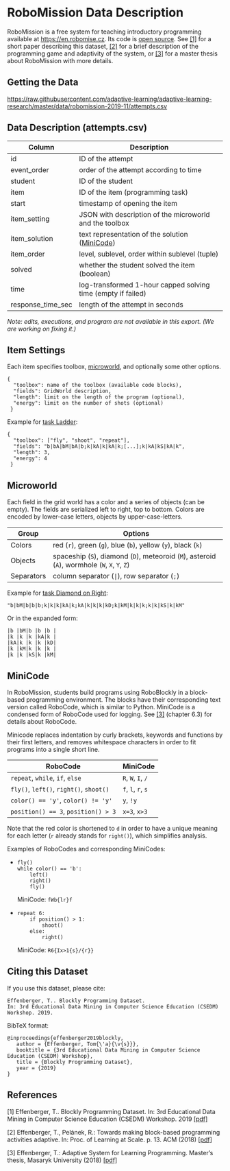 # RoboMission Data Description

RoboMission is a free system for teaching introductory programming available at https://en.robomise.cz.
Its code is [open source](https://github.com/adaptive-learning/robomission).
See [[1]](#References) for a short paper describing this dataset,
[[2]](#References) for a brief description of the programming game and
adaptivity of the system, or [[3]](#References) for a master thesis about
RoboMission with more details.

## Getting the Data

https://raw.githubusercontent.com/adaptive-learning/adaptive-learning-research/master/data/robomission-2019-11/attempts.csv

## Data Description (attempts.csv)

| Column | Description |
| ------ | ----------- |
| id | ID of the attempt |
| event_order| order of the attempt according to time |
| student | ID of the student |
| item | ID of the item (programming task) |
| start | timestamp of opening the item |
| item_setting | JSON with description of the microworld and the toolbox |
| item_solution | text representation of the solution ([MiniCode](#MiniCode)) |
| item_order | level, sublevel, order within sublevel (tuple) |
| solved | whether the student solved the item (boolean) |
| time | log-transformed 1-hour capped solving time (empty if failed) |
| response_time_sec | length of the attempt in seconds |

*Note: edits, executions, and program are not available in this export.  (We
are working on fixing it.)*

## Item Settings

Each item specifies toolbox, [microworld](#Microworld), and optionally some other options.

```
{
  "toolbox": name of the toolbox (available code blocks),
  "fields": GridWorld description,
  "length": limit on the length of the program (optional),
  "energy": limit on the number of shots (optional)
 }
 ```

 Example for [task Ladder](https://en.robomise.cz/task/ladder):
```
{
  "toolbox": ["fly", "shoot", "repeat"],
  "fields": "b|bA|bM|bA|b;k|kA|k|kA|k;[...];k|kA|kS|kA|k",
  "length": 3,
  "energy": 4
 }
 ```

## Microworld

Each field in the grid world has a color and a series of objects (can be empty).
The fields are serialized left to right, top to bottom.
Colors are encoded by lower-case letters, objects by upper-case-letters.

| Group | Options |
| ----- | ---- |
| Colors | red (`r`), green (`g`), blue (`b`), yellow (`y`), black (`k`) |
| Objects | spaceship (`S`), diamond (`D`), meteoroid (`M`), asteroid (`A`), wormhole (`W`, `X`, `Y`, `Z`) |
| Separators | column separator (`\|`), row separator (`;`) |

Example for [task Diamond on Right](https://en.robomise.cz/task/diamond-on-right):

`"b|bM|b|b|b;k|k|k|kA|k;kA|k|k|k|kD;k|kM|k|k|k;k|k|kS|k|kM"`

Or in the expanded form:
```
|b |bM|b |b |b |
|k |k |k |kA|k |
|kA|k |k |k |kD|
|k |kM|k |k |k |
|k |k |kS|k |kM|
```

## MiniCode

In RoboMission, students build programs using RoboBlockly in a block-based programming environment.
The blocks have their corresponding text version called RoboCode, which is similar to Python.
MiniCode is a condensed form of RoboCode used for logging.
See [[3]](#References) (chapter 6.3) for details about RoboCode.

Minicode replaces indentation by curly brackets, keywords and functions by their first letters,
and removes whitespace characters in order to fit programs into a single short line.

| RoboCode | MiniCode |
| ----- | ---- |
| `repeat`, `while`, `if`, `else` | `R`, `W`, `I`, `/` |
| `fly()`, `left()`, `right()`, `shoot()` | `f`, `l`, `r`, `s` |
| `color() == 'y'`, `color() != 'y'` | `y`, `!y` |
| `position() == 3`, `position() > 3` | `x=3`, `x>3` |

Note that the red color is shortened to `d` in order to have a unique meaning for each letter
(`r` already stands for `right()`), which simplifies analysis.

Examples of RoboCodes and corresponding MiniCodes:

* ```
  fly()
  while color() == 'b':
      left()
      right()
      fly()
  ```
  MiniCode: `fWb{lr}f`

* ```
  repeat 6:
      if position() > 1:
          shoot()
      else:
          right()
  ```
  MiniCode: `R6{Ix>1{s}/{r}}`

## Citing this Dataset

If you use this dataset, please cite:

```
Effenberger, T.. Blockly Programming Dataset.
In: 3rd Educational Data Mining in Computer Science Education (CSEDM) Workshop. 2019.
```

BibTeX format:
```
@inproceedings{effenberger2019blockly,
   author = {Effenberger, Tom{\'a}{\v{s}}},
   booktitle = {3rd Educational Data Mining in Computer Science Education (CSEDM) Workshop},
   title = {Blockly Programming Dataset},
   year = {2019}
}
```

## References
[1] Effenberger, T.. Blockly Programming Dataset.
    In: 3rd Educational Data Mining in Computer Science Education (CSEDM) Workshop. 2019
    [[pdf]](https://drive.google.com/file/d/1oivtasEHGpgRQ9n1WKOtcHkebnvx7xDC/view)

[2] Effenberger, T., Pelánek, R.: Towards making block-based programming activities adaptive.
    In: Proc. of Learning at Scale. p. 13. ACM (2018)
    [[pdf]](https://www.fi.muni.cz/~xpelanek/publications/robomise-wip-las.pdf)

[3] Effenberger, T.: Adaptive System for Learning Programming.
    Master’s thesis, Masaryk University (2018)
    [[pdf]](https://is.muni.cz/th/p2dob/thesis.pdf)

